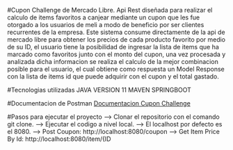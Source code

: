 #Cupon Challenge de Mercado Libre.
Api Rest diseñada para realizar el calculo de items favoritos a canjear mediante un cupon que les fue otorgado a los usuarios de meli a modo de beneficio por ser clientes recurrentes de la empresa. Este sistema consume directamente de la api de mercado libre para obtener los precios de cada producto favorito por medio de su ID, el usuario tiene la posibilidad de ingresar la lista de items que ha marcado como favoritos junto con el monto del cupon, una vez procesada y analizada dicha informacion se realiza el calculo de la mejor combinacion posible para el usuario, el cual obtiene como respuesta un Model Response con la lista de items id que puede adquirir con el cupon y el total gastado. 

#Tecnologias utilizadas
JAVA VERSION 11
MAVEN
SPRINGBOOT

#Documentacion de Postman
[Documentacion Cupon Challenge](https://documenter.getpostman.com/view/16169975/UVyrTbHq "Documentacion Cupon Challenge")

#Pasos para ejecutar el proyecto
--> Clonar el repositorio con el comando git clone.
--> Ejecutar el codigo a nivel local.
--> El localhost por defecto es el 8080.
--> Post Coupon: http://localhost:8080/coupon
--> Get Item Price By Id: http://localhost:8080/item/{ID